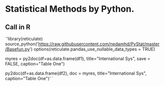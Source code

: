 ﻿# Statistical Methods by Python.



## Call in R
`'library(reticulate)
source_python('https://raw.githubusercontent.com/nedamhd/PyStat/master/Basefun.py')
options(reticulate.pandas_use_nullable_data_types = TRUE)

myres = py2doc(df=as.data.frame(df1), 
               title="International Sys", save = FALSE,
               caption="Table One")

py2doc(df=as.data.frame(df2), doc = myres,
               title="International Sys", 
               caption="Table One")'
`

